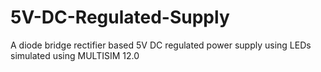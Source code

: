 # 5V-DC-Regulated-Supply
A diode bridge rectifier based 5V DC regulated power supply using LEDs simulated using MULTISIM 12.0
